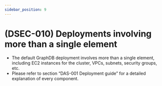```yaml
---
sidebar_position: 9
---
```


# (DSEC-010) Deployments involving more than a single element

* The default GraphDB deployment involves more than a single element, including EC2 instances for the cluster, VPCs, subnets, security groups, etc.
* Please refer to section “DAS-001 Deployment guide” for a detailed explanation of every component.